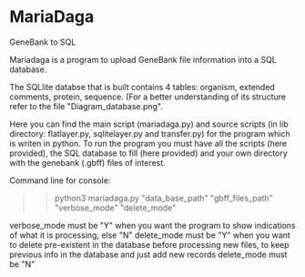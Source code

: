 # MariaDaga
GeneBank to SQL

Mariadaga is a program to upload GeneBank file information into a SQL database.

The SQLlite databse that is built contains 4 tables: organism, extended comments, protein, sequence. (For a better understanding of its structure refer to the file "Diagram_database.png".

Here you can find the main script (mariadaga.py) and source scripts (in lib directory: flatlayer.py, sqlitelayer.py and transfer.py) for the program which is writen in python.
To run the program you must have all the scripts (here provided), the SQL database to fill (here provided) and your own directory with the genebank (.gbff) files of interest. 

Command line for console: 

>> python3 mariadaga.py "data_base_path" "gbff_files_path" "verbose_mode" "delete_mode"

verbose_mode must be "Y" when you want the program to show indications of what it is processing, else "N"
delete_mode must be "Y" when you want to delete pre-existent in the database before processing new files, to keep previous info in the database and just add new records delete_mode must be "N" 



